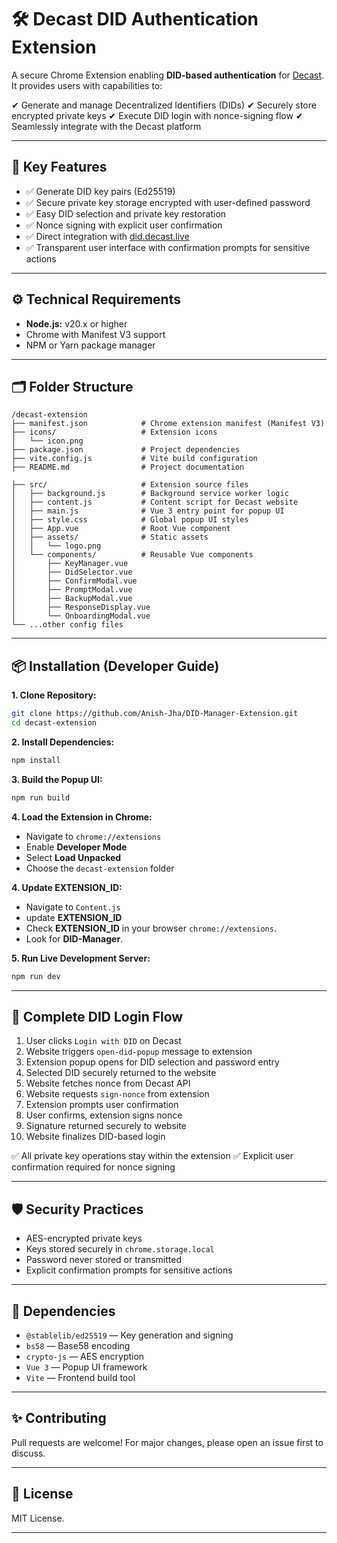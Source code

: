 # 🛠 **Decast DID Authentication Extension**

A secure Chrome Extension enabling **DID-based authentication** for [Decast](https://did.decast.live). It provides users with capabilities to:

✔ Generate and manage Decentralized Identifiers (DIDs)
✔ Securely store encrypted private keys
✔ Execute DID login with nonce-signing flow
✔ Seamlessly integrate with the Decast platform

---

## 🚀 **Key Features**

* ✅ Generate DID key pairs (Ed25519)
* ✅ Secure private key storage encrypted with user-defined password
* ✅ Easy DID selection and private key restoration
* ✅ Nonce signing with explicit user confirmation
* ✅ Direct integration with [did.decast.live](https://did.decast.live)
* ✅ Transparent user interface with confirmation prompts for sensitive actions

---

## ⚙️ **Technical Requirements**

* **Node.js:** v20.x or higher
* Chrome with Manifest V3 support
* NPM or Yarn package manager

---

## 🗂 **Folder Structure**

```
/decast-extension
├── manifest.json            # Chrome extension manifest (Manifest V3)
├── icons/                   # Extension icons
│   └── icon.png
├── package.json             # Project dependencies
├── vite.config.js           # Vite build configuration
├── README.md                # Project documentation

├── src/                     # Extension source files
│   ├── background.js        # Background service worker logic
│   ├── content.js           # Content script for Decast website
│   ├── main.js              # Vue 3 entry point for popup UI
│   ├── style.css            # Global popup UI styles
│   ├── App.vue              # Root Vue component
│   ├── assets/              # Static assets
│   │   └── logo.png
│   └── components/          # Reusable Vue components
│       ├── KeyManager.vue
│       ├── DidSelector.vue
│       ├── ConfirmModal.vue
│       ├── PromptModal.vue
│       ├── BackupModal.vue
│       ├── ResponseDisplay.vue
│       └── OnboardingModal.vue
└── ...other config files
```

---

## 📦 **Installation (Developer Guide)**

**1. Clone Repository:**

```bash
git clone https://github.com/Anish-Jha/DID-Manager-Extension.git
cd decast-extension
```

**2. Install Dependencies:**

```bash
npm install
```

**3. Build the Popup UI:**

```bash
npm run build
```

**4. Load the Extension in Chrome:**

* Navigate to `chrome://extensions`
* Enable **Developer Mode**
* Select **Load Unpacked**
* Choose the `decast-extension` folder

**4. Update EXTENSION_ID:**

* Navigate to `Content.js`
* update **EXTENSION_ID**
* Check **EXTENSION_ID** in your browser `chrome://extensions`.
* Look for **DID-Manager**.

**5. Run Live Development Server:**

```bash
npm run dev
```

---

## 🔑 **Complete DID Login Flow**

1. User clicks `Login with DID` on Decast
2. Website triggers `open-did-popup` message to extension
3. Extension popup opens for DID selection and password entry
4. Selected DID securely returned to the website
5. Website fetches nonce from Decast API
6. Website requests `sign-nonce` from extension
7. Extension prompts user confirmation
8. User confirms, extension signs nonce
9. Signature returned securely to website
10. Website finalizes DID-based login

✅ All private key operations stay within the extension
✅ Explicit user confirmation required for nonce signing

---

## 🛡 **Security Practices**

* AES-encrypted private keys
* Keys stored securely in `chrome.storage.local`
* Password never stored or transmitted
* Explicit confirmation prompts for sensitive actions

---

## 🧩 **Dependencies**

* `@stablelib/ed25519` — Key generation and signing
* `bs58` — Base58 encoding
* `crypto-js` — AES encryption
* `Vue 3` — Popup UI framework
* `Vite` — Frontend build tool

---

## ✨ **Contributing**

Pull requests are welcome! For major changes, please open an issue first to discuss.

---

## 📄 **License**

MIT License.

---
